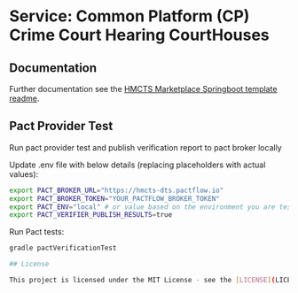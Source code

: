 # Service: Common Platform (CP) Crime Court Hearing CourtHouses

## Documentation

Further documentation see the [HMCTS Marketplace Springboot template readme](https://github.com/hmcts/service-hmcts-marketplace-springboot-template/blob/main/README.md).

## Pact Provider Test

Run pact provider test and publish verification report to pact broker locally

Update .env file with below details (replacing placeholders with actual values):
```bash
export PACT_BROKER_URL="https://hmcts-dts.pactflow.io"
export PACT_BROKER_TOKEN="YOUR_PACTFLOW_BROKER_TOKEN"
export PACT_ENV="local" # or value based on the environment you are testing against
export PACT_VERIFIER_PUBLISH_RESULTS=true
```
Run Pact tests:
```bash
gradle pactVerificationTest

## License

This project is licensed under the MIT License - see the [LICENSE](LICENSE) file for details
